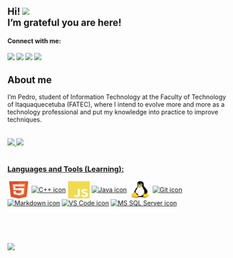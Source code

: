 <h2 align="left">
   Hi! <img src="https://user-images.githubusercontent.com/42378118/110234147-e3259600-7f4e-11eb-95be-0c4047144dea.gif" width="30">
   <br>
   I’m grateful you are here!
</h2> 
   
<div style="display: inline_block">
   <h4>
      Connect with me:
   </h4>
   <a href="https://www.linkedin.com/in/pedro-souza-5a0118226/" target="_blank"><img src="https://img.shields.io/badge/-LinkedIn-%230077B5?style=for-the-badge&logo=linkedin&logoColor=white" target="_blank"></a>
  <a href="https://instagram.com/pedro_souzamds85" target="_blank"><img src="https://img.shields.io/badge/-Instagram-%23E4405F?style=for-the-badge&logo=instagram&logoColor=white" target="_blank"></a>
  <a href = "https://www.facebook.com/profile.php?id=100004120664233"><img src="https://img.shields.io/badge/Facebook-1877F2?style=for-the-badge&logo=facebook&logoColor=white" target="_blank"></a>
  <a href = "mailto:souzamdspedro@gmail.com"><img src="https://img.shields.io/badge/-Gmail-%23333?style=for-the-badge&logo=gmail&logoColor=white" target="_blank"></a>
  
  <br>
  <h2>
  About me
  </h2>
  <h7>
      I’m Pedro, student of Information Technology at the Faculty of Technology of Itaquaquecetuba (FATEC), where I intend to evolve more and more as a technology professional and put my knowledge into practice to improve techniques.
   </h7>
</div>
<br><br>
 <div>
  <a href="https://github.com/douglasmardegan">
  <img height="160em" src="https://github-readme-stats.vercel.app/api?username=Pedro-Souza-Mds&show_icons=true&theme=dark&include_all_commits=true&count_private=true"/>
  <img height="160em" src="https://github-readme-stats.vercel.app/api/top-langs/?username=Pedro-Souza-Mds&layout=compact&langs_count=7&theme=dark"/>
</div>
<br>
   
<h3>Languages and Tools (Learning): </h3>
   
<div style="display: inline_block">
  <a href="https://html.spec.whatwg.org/" target="_blank">
  <img align="center" alt="HTML icon" height="40" width="50" src="https://raw.githubusercontent.com/devicons/devicon/master/icons/html5/html5-original.svg"></a>
  <a href="https://isocpp.org/" target="_blank">
  <img align="center" alt="C++ icon" height="40" width="50" src="https://cdn.jsdelivr.net/gh/devicons/devicon/icons/cplusplus/cplusplus-original.svg"></a>
  <a href="https://www.javascript.com/" target="_blank">
  <img align="center" alt="Javascript icon" height="40" width="50" src="https://raw.githubusercontent.com/devicons/devicon/master/icons/javascript/javascript-plain.svg"></a>
  <a href="https://www.java.com/" target="_blank">
  <img align="center" alt="Java icon" height="40" width="50" src="https://cdn.jsdelivr.net/gh/devicons/devicon/icons/java/java-original.svg"></a>
  <a href="https://www.linux.org/" target="_blank">
  <img align="center" alt="Linux icon" height="40" width="50" src="https://raw.githubusercontent.com/devicons/devicon/master/icons/linux/linux-original.svg"></a>
  <a href="https://git-scm.com/" target="_blank">
  <img align="center" alt="Git icon" height="40" width="50" src="https://upload.wikimedia.org/wikipedia/commons/3/3f/Git_icon.svg"></a>
  <a href="https://www.markdownguide.org/" target="_blank">
  <img align="center" alt="Markdown icon" height="40" width="50" src="https://cdn.jsdelivr.net/gh/devicons/devicon/icons/markdown/markdown-original.svg"></a>
  <a href="https://code.visualstudio.com/" target="_blank">
  <img align="center" alt="VS Code icon" height="40" width="50" src="https://cdn.jsdelivr.net/gh/devicons/devicon/icons/vscode/vscode-original.svg"></a>
  <a href="https://www.microsoft.com/sql-server/" target="_blank">
  <img align="center" alt="MS SQL Server icon" height="40" width="50" src="https://cdn.jsdelivr.net/gh/devicons/devicon/icons/microsoftsqlserver/microsoftsqlserver-plain.svg"></a>
  
</div>

<br><br><br><br>
<img src="https://imgur.com/rilHVxA.png"/>
